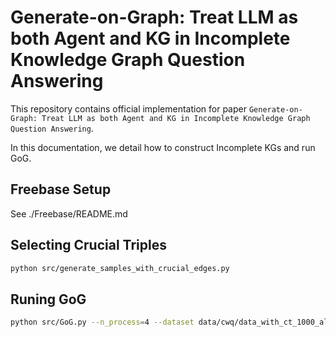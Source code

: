 # Generate-on-Graph: Treat LLM as both Agent and KG in Incomplete Knowledge Graph Question Answering

This repository contains official implementation for paper `Generate-on-Graph: Treat LLM as both Agent and KG in Incomplete Knowledge Graph Question Answering`.

In this documentation, we detail how to construct Incomplete KGs and run GoG.

## Freebase Setup

See ./Freebase/README.md

## Selecting Crucial Triples

```bash
python src/generate_samples_with_crucial_edges.py
```

## Runing GoG

```bash
python src/GoG.py --n_process=4 --dataset data/cwq/data_with_ct_1000_all_1.json --LLM_type gpt-3.5-turbo
```